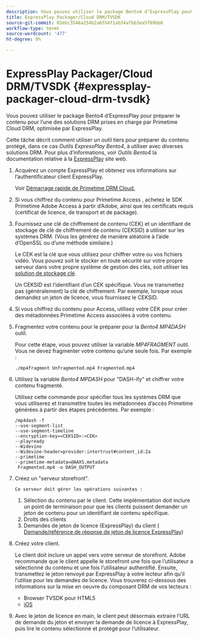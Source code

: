 ```yaml
---
description: Vous pouvez utiliser le package Bento4 d’ExpressPlay pour préparer le contenu pour l’une des solutions DRM prises en charge par Primetime Cloud DRM, optimisée par ExpressPlay.
title: ExpressPlay Packager/Cloud DRM/TVSDK
source-git-commit: 02ebc3548a254b2a6554f1ab34afbb3ea5f09bb8
workflow-type: tm+mt
source-wordcount: '477'
ht-degree: 0%

---
```


# ExpressPlay Packager/Cloud DRM/TVSDK {#expressplay-packager-cloud-drm-tvsdk}

Vous pouvez utiliser le package Bento4 d’ExpressPlay pour préparer le contenu pour l’une des solutions DRM prises en charge par Primetime Cloud DRM, optimisée par ExpressPlay.

Cette tâche décrit comment utiliser un outil tiers pour préparer du contenu protégé, dans ce cas *Outils ExpressPlay Bento4*, à utiliser avec diverses solutions DRM. Pour plus d’informations, voir *Outils Bento4* la documentation relative à la [ExpressPlay](https://www.expressplay.com/developer/) site web.
1. Acquérez un compte ExpressPlay et obtenez vos informations sur l’authentificateur client ExpressPlay.

   Voir [Démarrage rapide de Primetime DRM Cloud.](../../quick-start/quick-overview.md)
1. Si vous chiffrez du contenu pour Primetime Access , achetez le SDK Primetime Adobe Access à partir d’Adobe, ainsi que les certificats requis (certificat de licence, de transport et de package).
1. Fournissez une clé de chiffrement de contenu (CEK) et un identifiant de stockage de clé de chiffrement de contenu (CEKSID) à utiliser sur les systèmes DRM. (Vous les générez de manière aléatoire à l’aide d’OpenSSL ou d’une méthode similaire.)

   Le CEK est la clé que vous utilisez pour chiffrer votre ou vos fichiers vidéo. Vous pouvez soit le stocker en toute sécurité sur votre propre serveur dans votre propre système de gestion des clés, soit utiliser les [solution de stockage clé](https://www.expressplay.com/developer/key-storage/).

   Un CEKSID est l’identifiant d’un CEK spécifique. Vous ne transmettez pas (généralement) la clé de chiffrement. Par exemple, lorsque vous demandez un jeton de licence, vous fournissez le CEKSID.

1. Si vous chiffrez du contenu pour Access, utilisez votre CEK pour créer des métadonnées Primetime Access associées à votre contenu.

1. Fragmentez votre contenu pour le préparer pour la *Bento4 MP4DASH* outil.

   Pour cette étape, vous pouvez utiliser la variable *MP4FRAGMENT* outil. Vous ne devez fragmenter votre contenu qu’une seule fois. Par exemple :

   ```
   ./mp4fragment Unfragmented.mp4 Fragmented.mp4
   ```

1. Utilisez la variable *Bento4 MPDASH* pour &quot;DASH-ify&quot; et chiffrer votre contenu fragmenté.

   Utilisez cette commande pour spécifier tous les systèmes DRM que vous utiliserez et transmettre toutes les métadonnées d’accès Primetime générées à partir des étapes précédentes. Par exemple :

   ```
   /mp4dash -f  
   --use-segment-list  
   --use-segment-timeline  
   --encryption-key=<CEKSID>:<CEK>  
   --playready  
   --Widevine  
   --Widevine-header=provider:intertrust#content_id:2a  
   --primetime  
   --primetime-metadata=@AAXS.metadata 
    Fragmented.mp4 -o DASH_OUTPUT
   ```

1. Créez un &quot;serveur storefront&quot;.

       Ce serveur doit gérer les opérations suivantes :
   
   1. Sélection du contenu par le client. Cette implémentation doit inclure un point de terminaison pour que les clients puissent demander un jeton de contenu pour un identifiant de contenu spécifique.
   1. Droits des clients
   1. Demandes de jeton de licence (ExpressPlay) du client ( [Demande/référence de réponse de jeton de licence ExpressPlay](../../license-token-req-resp-ref/license-req-resp-overview.md))

1. Créez votre client.

   Le client doit inclure un appel vers votre serveur de storefront. Adobe recommande que le client appelle le storefront une fois que l’utilisateur a sélectionné du contenu et une fois l’utilisateur authentifié. Ensuite, transmettez le jeton renvoyé par ExpressPlay à votre lecteur afin qu’il l’utilise pour les demandes de licence. Vous trouverez ci-dessous des informations sur la mise en oeuvre du composant DRM de vos lecteurs :

   * Browser TVSDK pour HTML5
   * [iOS](../../../../programming/tvsdk-3x-ios-prog/ios-3x-drm-content-security/ios-3x-apple-fairplay-tvsdk.md)

1. Avec le jeton de licence en main, le client peut désormais extraire l’URL de demande du jeton et envoyer la demande de licence à ExpressPlay, puis lire le contenu sélectionné et protégé pour l’utilisateur.
